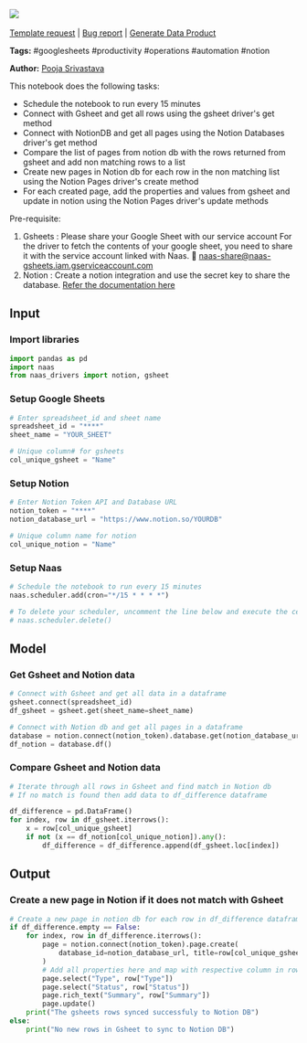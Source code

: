 <a href="https://app.naas.ai/user-redirect/naas/downloader?url=https://raw.githubusercontent.com/jupyter-naas/awesome-notebooks/master/Google%20Sheets/Google_Sheets_Add_items_to_Notion_databases_from_new_rows_in_Google_Sheets.ipynb" target="_parent"><img src="https://naasai-public.s3.eu-west-3.amazonaws.com/open_in_naas.svg"/></a><br><br><a href="https://github.com/jupyter-naas/awesome-notebooks/issues/new?assignees=&labels=&template=template-request.md&title=Tool+-+Action+of+the+notebook+">Template request</a> | <a href="https://github.com/jupyter-naas/awesome-notebooks/issues/new?assignees=&labels=bug&template=bug_report.md&title=Google+Sheets+-+Add+items+to+Notion+databases+from+new+rows+in:+Error+short+description">Bug report</a> | <a href="https://app.naas.ai/user-redirect/naas/downloader?url=https://raw.githubusercontent.com/jupyter-naas/awesome-notebooks/master/Naas/Naas_Start_data_product.ipynb" target="_parent">Generate Data Product</a>

**Tags:** #googlesheets #productivity #operations #automation #notion

**Author:** [Pooja Srivastava](https://www.linkedin.com/in/pooja-srivastava-bb037649/)

This notebook does the following tasks: 
- Schedule the notebook to run every 15 minutes
- Connect with Gsheet and get all rows using the gsheet driver's get method
- Connect with NotionDB and get all pages using the Notion Databases driver's get method
- Compare the list of pages from notion db with the rows returned from gsheet and add non matching rows to a list
- Create new pages in Notion db for each row in the non matching list using the Notion Pages driver's create method
- For each created page, add the properties and values from gsheet and update in notion using the Notion Pages driver's update methods

Pre-requisite: 
1. Gsheets : Please share your Google Sheet with our service account
   For the driver to fetch the contents of your google sheet, you need to share it with the service account linked with Naas. 🔗 naas-share@naas-gsheets.iam.gserviceaccount.com 
2. Notion : Create a notion integration and use the secret key to share the database. <a href = 'https://docs.naas.ai/Notion-7435020d01a549a9a0060c47ea808fd4'> Refer the documentation here</a>

## Input

### Import libraries


```python
import pandas as pd
import naas
from naas_drivers import notion, gsheet
```

### Setup Google Sheets


```python
# Enter spreadsheet_id and sheet name
spreadsheet_id = "****"
sheet_name = "YOUR_SHEET"

# Unique column# for gsheets
col_unique_gsheet = "Name"
```

### Setup Notion


```python
# Enter Notion Token API and Database URL
notion_token = "****"
notion_database_url = "https://www.notion.so/YOURDB"

# Unique column name for notion
col_unique_notion = "Name"
```

### Setup Naas


```python
# Schedule the notebook to run every 15 minutes
naas.scheduler.add(cron="*/15 * * * *")

# To delete your scheduler, uncomment the line below and execute the cell
# naas.scheduler.delete()
```

## Model

### Get Gsheet and Notion data


```python
# Connect with Gsheet and get all data in a dataframe
gsheet.connect(spreadsheet_id)
df_gsheet = gsheet.get(sheet_name=sheet_name)
```


```python
# Connect with Notion db and get all pages in a dataframe
database = notion.connect(notion_token).database.get(notion_database_url)
df_notion = database.df()
```

### Compare Gsheet and Notion data


```python
# Iterate through all rows in Gsheet and find match in Notion db
# If no match is found then add data to df_difference dataframe

df_difference = pd.DataFrame()
for index, row in df_gsheet.iterrows():
    x = row[col_unique_gsheet]
    if not (x == df_notion[col_unique_notion]).any():
        df_difference = df_difference.append(df_gsheet.loc[index])
```

## Output

### Create a new page in Notion if it does not match with Gsheet


```python
# Create a new page in notion db for each row in df_difference dataframe
if df_difference.empty == False:
    for index, row in df_difference.iterrows():
        page = notion.connect(notion_token).page.create(
            database_id=notion_database_url, title=row[col_unique_gsheet]
        )
        # Add all properties here and map with respective column in row
        page.select("Type", row["Type"])
        page.select("Status", row["Status"])
        page.rich_text("Summary", row["Summary"])
        page.update()
    print("The gsheets rows synced successfuly to Notion DB")
else:
    print("No new rows in Gsheet to sync to Notion DB")
```
